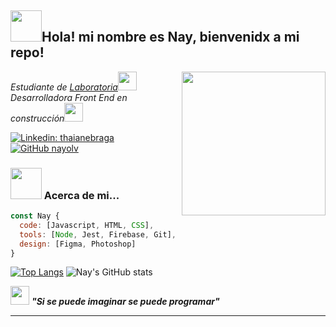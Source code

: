 <h2><img src="https://2.bp.blogspot.com/-nIYE3THQ_LM/Xdj_SjTR1bI/AAAAAAAU9SU/ttudIad83PM42_Sp5dW_gqw3w35Hm56EgCNcBGAsYHQ/s1600/AW4061856_10.gif" width="50">Hola! mi nombre es Nay, bienvenidx a mi repo!</h2>
<img align='right' src="https://images.squarespace-cdn.com/content/v1/5ce15682f4b257000169be71/1558916976773-K312I5B68GGG2CZI6A41/busy.gif" width="230">
<p><em>Estudiante de <a href="https://www.laboratoria.la/">Laboratoria</a><img src="https://78.media.tumblr.com/245d476db2fe828950eac6b367a8e1a3/tumblr_nwjixdTx2p1s5kid8o1_500.gif" width="30"></br>Desarrolladora Front End en construcción<img src="https://i.pinimg.com/originals/a0/d7/96/a0d79644f8ec772f07f5d53bafddd97e.gif" width="30"> 
</em></p>

[![Linkedin: thaianebraga](https://img.shields.io/badge/-NayelliOlvera-blue?style=flat-square&logo=Linkedin&logoColor=white&link=https://www.linkedin.com/in/thaianebraga/)](https://www.linkedin.com/in/thaianebraga/)
[![GitHub nayolv](https://img.shields.io/github/followers/nayolv?label=follow&style=social)](https://github.com/nayolv)


### <img src="https://static.wixstatic.com/media/d4144f_a2c3f579b00d4d9687a1addf88b24151~mv2.gif" width="50"> Acerca de mi...

```javascript
const Nay {
  code: [Javascript, HTML, CSS],
  tools: [Node, Jest, Firebase, Git],
  design: [Figma, Photoshop]
}
```
[![Top Langs](https://github-readme-stats.vercel.app/api/top-langs/?username=nayolv&layout=compact)](https://github.com/nayolv/github-readme-stats)
![Nay's GitHub stats](https://github-readme-stats.vercel.app/api?username=nayolv&show_icons=true&theme=radical)

<img src="https://i.pinimg.com/originals/a0/d7/96/a0d79644f8ec772f07f5d53bafddd97e.gif" width="30"> <em><b>"Si se puede imaginar se puede programar" <b></em>

---
